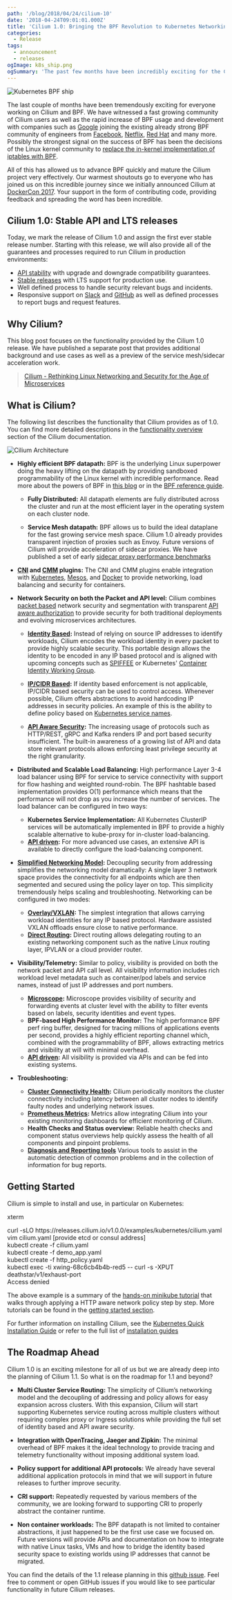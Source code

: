 ```yaml
---
path: '/blog/2018/04/24/cilium-10'
date: '2018-04-24T09:01:01.000Z'
title: 'Cilium 1.0: Bringing the BPF Revolution to Kubernetes Networking and Security'
categories:
  - Release
tags:
  - announcement
  - releases
ogImage: k8s_ship.png
ogSummary: 'The past few months have been incredibly exciting for the Cilium and BPF community, with rapid adoption and contributions from major companies like Google, Facebook, Netflix, and Red Hat.'
---
```


![Kubernetes BPF ship](k8s_ship.png)

The last couple of months have been tremendously exciting for everyone working
on Cilium and BPF. We have witnessed a fast growing community of
Cilium users as well as the rapid increase of BPF usage and development with
companies such as [Google] joining the existing already strong BPF community of
engineers from [Facebook], [Netflix], [Red Hat] and many more. Possibly the strongest
signal on the success of BPF has been the decisions of the Linux kernel
community to [replace the in-kernel implementation of iptables with BPF](/blog/2018/04/17/why-is-the-kernel-community-replacing-iptables).

All of this has allowed us to advance BPF quickly and mature the Cilium project
very effectively. Our warmest
shoutouts go to everyone who has joined us on this incredible
journey since we initially announced Cilium at [DockerCon
2017](https://www.youtube.com/watch?v=ilKlmTDdFgk). Your support in the form of
contributing code, providing feedback and spreading the word has been
incredible.

## Cilium 1.0: Stable API and LTS releases

Today, we mark the release of Cilium 1.0 and assign the first ever stable
release number. Starting with this release, we will also provide all of the
guarantees and processes required to run Cilium in production environments:

- [API stability](http://docs.cilium.io/en/doc-1.0/api/#compatibility-guarantees)
  with upgrade and downgrade compatibility guarantees.
- [Stable releases](http://docs.cilium.io/en/doc-1.0/contributing/#release-process)
  with LTS support for production use.
- Well defined process to handle security relevant bugs and incidents.
- Responsive support on [Slack] and [GitHub] as well
  as defined processes to report bugs and request features.

## Why Cilium?

This blog post focuses on the functionality provided by the Cilium 1.0 release.
We have published a separate post that provides additional background and use
cases as well as a preview of the service mesh/sidecar acceleration work.

> [Cilium - Rethinking Linux Networking and Security for the Age of Microservices](/blog/2018/04/24/cilium-security-for-age-of-microservices)

## What is Cilium?

The following list describes the functionality that Cilium provides as of 1.0.
You can find more detailed descriptions in the [functionality overview](http://docs.cilium.io/en/doc-1.0/intro/#functionality-overview)
section of the Cilium documentation.

![Cilium Architecture](architecture.png)

- **Highly efficient BPF datapath:**
  BPF is the underlying Linux superpower doing the heavy lifting on the
  datapath by providing sandboxed programmability of the Linux kernel with
  incredible performance. Read more about the powers of BPF in [this
  blog](/blog/2018/04/17/why-is-the-kernel-community-replacing-iptables#bpf)
  or in the [BPF reference guide](http://docs.cilium.io/en/doc-1.0/bpf/).
  - **Fully Distributed:** All datapath elements are fully distributed
    across the cluster and run at the most efficient layer in the operating
    system on each cluster node.

  - **Service Mesh datapath:** BPF allows us to build the ideal dataplane for
    the fast growing service mesh space. Cilium 1.0 already provides
    transparent injection of proxies such as Envoy. Future versions of Cilium
    will provide acceleration of sidecar proxies. We have published a set of
    early [sidecar proxy performance benchmarks](/blog/2018/04/24/cilium-security-for-age-of-microservices)

- **[CNI](http://docs.cilium.io/en/doc-1.0/kubernetes/) and [CMM](http://docs.cilium.io/en/doc-1.0/docker/) plugins:**
  The CNI and CMM plugins enable integration with
  [Kubernetes](http://docs.cilium.io/en/doc-1.0/kubernetes/),
  [Mesos](http://docs.cilium.io/en/doc-1.0/mesos/), and
  [Docker](http://docs.cilium.io/en/doc-1.0/docker/) to provide networking,
  load balancing and security for containers.

- **Network Security on both the Packet and API level:**
  Cilium combines [packet
  based](http://docs.cilium.io/en/doc-1.0/policy/language/#) network security and
  segmentation with transparent [API aware
  authorization](http://docs.cilium.io/en/doc-1.0/policy/language/#layer-7-examples)
  to provide security for both traditional deployments and evolving
  microservices architectures.
  - **[Identity Based](http://docs.cilium.io/en/doc-1.0/concepts/#arch-id-security):**
    Instead of relying on source IP addresses to identify workloads, Cilium
    encodes the workload identity in every packet to provide highly scalable
    security. This portable design allows the identity to be encoded in any IP
    based protocol and is aligned with upcoming concepts such as
    [SPIFFEE](https://github.com/spiffe/spiffe) or Kubernetes' [Container
    Identity Working
    Group](https://github.com/kubernetes/community/tree/master/wg-container-identity).

  - **[IP/CIDR Based](http://docs.cilium.io/en/doc-1.0/policy/language/#ip-cidr-based):**
    If identity based enforcement is not applicable, IP/CIDR based security can
    be used to control access. Whenever possible, Cilium offers abstractions to
    avoid hardcoding IP addresses in security policies. An example of this is
    the ability to define policy based on [Kubernetes service
    names](http://docs.cilium.io/en/doc-1.0/policy/language/#services-based).
  - **[API Aware Security](http://docs.cilium.io/en/doc-1.0/policy/language/#layer-7-examples):**
    The increasing usage of protocols such as HTTP/REST, gRPC and Kafka renders
    IP and port based security insufficient. The built-in awareness of a
    growing list of API and data store relevant protocols allows enforcing
    least privilege security at the right granularity.

- **Distributed and Scalable Load Balancing:**
  High performance Layer 3-4 load balancer using BPF for service to service
  connectivity with support for flow hashing and weighted round-robin. The BPF
  hashtable based implementation provides O(1) performance which means that the
  performance will not drop as you increase the number of services. The load
  balancer can be configured in two ways:
  - **Kubernetes Service Implementation:** All Kubernetes ClusterIP services
    will be automatically implemented in BPF to provide a highly scalable
    alternative to kube-proxy for in-cluster load-balancing.
  - **[API driven](http://docs.cilium.io/en/doc-1.0/api/):** For more advanced
    use cases, an extensive API is available to directly configure the
    load-balancing component.

- **[Simplified Networking Model](http://docs.cilium.io/en/doc-1.0/intro/#simple-networking):**
  Decoupling security from addressing simplifies the networking model
  dramatically: A single layer 3 network space provides the connectivity
  for all endpoints which are then segmented and secured using the
  policy layer on top. This simplicity tremendously helps scaling and
  troubleshooting. Networking can be configured in two modes:
  - **[Overlay/VXLAN](http://docs.cilium.io/en/doc-1.0/concepts/#overlay-network-mode):**
    The simplest integration that allows carrying workload identities for any
    IP based protocol. Hardware assisted VXLAN offloads ensure close to native
    performance.
  - **[Direct Routing](http://docs.cilium.io/en/doc-1.0/concepts/#direct-native-routing-mode):**
    Direct routing allows delegating routing to an existing networking
    component such as the native Linux routing layer, IPVLAN or a cloud
    provider router.

- **Visibility/Telemetry:** Similar to policy, visibility is provided on both
  the network packet and API call level. All visibility information includes
  rich workload level metadata such as container/pod labels and service names,
  instead of just IP addresses and port numbers.
  - **[Microscope](https://github.com/cilium/microscope):** Microscope provides visibility of security and forwarding
    events at cluster level with the ability to filter events based on labels,
    security identities and event types.
  - **BPF-based High Performance Monitor:** The high performance BPF perf ring
    buffer, designed for tracing millions of applications events per second,
    provides a highly efficient reporting channel which, combined with the
    programmability of BPF, allows extracting metrics and visibility at will
    with minimal overhead.
  - **[API driven](http://docs.cilium.io/en/doc-1.0/api/):** All visibility is provided via APIs and can be fed into
    existing systems.
- **Troubleshooting:**
  - **[Cluster Connectivity Health](http://docs.cilium.io/en/doc-1.0/troubleshooting/#cluster-connectivity-check):**
    Cilium periodically monitors the cluster connectivity including latency
    between all cluster nodes to identify faulty nodes and
    underlying network issues.
  - **[Prometheus Metrics](http://docs.cilium.io/en/doc-1.0/configuration/metrics/):** Metrics allow integrating Cilium into your
    existing monitoring dashboards for efficient monitoring of Cilium.
  - **Health Checks and Status overview:** Reliable health checks and component
    status overviews help quickly assess the health of all components and
    pinpoint problems.
  - **[Diagnosis and Reporting tools](http://docs.cilium.io/en/doc-1.0/troubleshooting/#cluster-diagnosis-tool)**
    Various tools to assist in the automatic detection of common problems and
    in the collection of information for bug reports.

## Getting Started

Cilium is simple to install and use, in particular on Kubernetes:

<div class="window">
  <p class="shell-top-bar">xterm</p>
  <div class="terminal">
    <span class="command">curl -sLO https://releases.cilium.io/v1.0.0/examples/kubernetes/cilium.yaml</span><br />
    <span class="command">vim cilium.yaml [provide etcd or consul address]</span><br />
    <span class="command">kubectl create -f cilium.yaml</span><br />
    <span class="command">kubectl create -f demo_app.yaml</span><br />
    <span class="command">kubectl create -f http_policy.yaml</span><br />
    <span class="command">kubectl exec -ti xwing-68c6cb4b4b-red5 -- curl -s -XPUT deathstar/v1/exhaust-port</span><br />
    <span class="log">
      Access denied<br />
    </span>
    <span class="command"></span>
  </div>
</div>

<p></p>

The above example is a summary of the [hands-on minikube
tutorial](http://docs.cilium.io/en/doc-1.0/gettingstarted/minikube/) that walks
through applying a HTTP aware network policy step by step. More tutorials
can be found in the [getting started
section](http://docs.cilium.io/en/doc-1.0/gettingstarted/).

For further information on installing Cilium, see the [Kubernetes Quick
Installation Guide](http://docs.cilium.io/en/doc-1.0/kubernetes/quickinstall/)
or refer to the full list of [installation
guides](http://docs.cilium.io/en/doc-1.0/install/guides/#)

## The Roadmap Ahead

Cilium 1.0 is an exciting milestone for all of us but we are already deep into
the planning of Cilium 1.1. So what is on the roadmap for 1.1 and beyond?

- **Multi Cluster Service Routing:** The simplicity of Cilium’s networking model
  and the decoupling of addressing and policy allows for easy expansion across
  clusters. With this expansion, Cilium will start supporting Kubernetes
  service routing across multiple clusters without requiring complex proxy or
  Ingress solutions while providing the full set of identity based and API
  aware security.

- **Integration with OpenTracing, Jaeger and Zipkin:** The minimal overhead of
  BPF makes it the ideal technology to provide tracing and telemetry
  functionality without imposing additional system load.

- **Policy support for additional API protocols:** We already have several
  additional application protocols in mind that we will support in future
  releases to further improve security.

- **CRI support:** Repeatedly requested by various members of the community, we are
  looking forward to supporting CRI to properly abstract the container runtime.

- **Non container workloads:** The BPF datapath is not limited to container
  abstractions, it just happened to be the first use case we focused on. Future
  versions will provide APIs and documentation on how to integrate with native
  Linux tasks, VMs and how to bridge the identity based security space to
  existing worlds using IP addresses that cannot be migrated.

You can find the details of the 1.1 release planning in this [github
issue](https://github.com/cilium/cilium/issues/3585). Feel free to comment or
open GitHub issues if you would like to see particular functionality in future
Cilium releases.

[http]: http://docs.cilium.io/en/doc-1.0/gettingstarted/minikube/
[grpc]: http://docs.cilium.io/en/doc-1.0/gettingstarted/grpc/
[kafka]: http://docs.cilium.io/en/doc-1.0/gettingstarted/kafka/
[slack]: https://slack.cilium.io
[github]: https://github.com/cilium/cilium/issues/new
[google]: https://www.socallinuxexpo.org/sites/default/files/presentations/bcc-scale.pdf
[facebook]: https://www.netdevconf.org/2.1/slides/apr6/zhou-netdev-xdp-2017.pdf
[netflix]: http://www.brendangregg.com/Slides/BSidesSF2017_BPF_security_monitoring.pdf
[red hat]: https://developers.redhat.com/blog/2017/12/13/introducing-stapbpf-systemtaps-new-bpf-backend/
